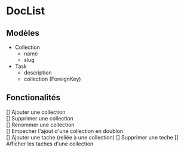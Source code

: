 # DocList

## Modèles 

- Collection
  - name
  - slug
- Task
  - description
  - collection (ForeignKey)
 


## Fonctionalités
[] Ajouter une collection  
[] Supprimer une collection  
[] Renommer une collection  
[] Empecher l'ajout d'une collection en doublon  
[] Ajouter une tache (reliée à une collection)
[] Supprimer une teche
[] Afficher les taches d'une collection
